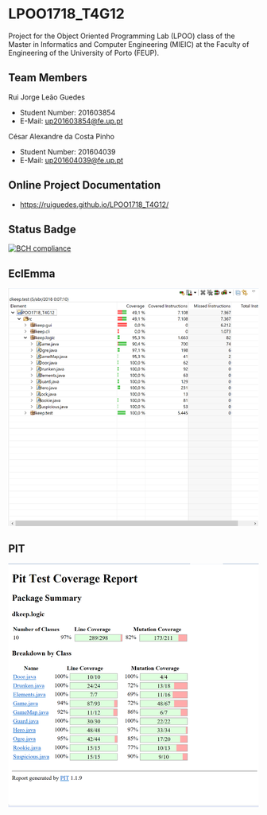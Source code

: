# LPOO1718_T4G12

Project for the Object Oriented Programming Lab (LPOO) class of the Master in Informatics and Computer Engineering (MIEIC) at the Faculty of Engineering of the University of Porto (FEUP). 


## Team Members 


Rui Jorge Leão Guedes <br>
* Student Number: 201603854
* E-Mail: up201603854@fe.up.pt

César Alexandre da Costa Pinho <br>
* Student Number: 201604039
* E-Mail: up201604039@fe.up.pt 


## Online Project Documentation

* https://ruiguedes.github.io/LPOO1718_T4G12/


## Status Badge
[![BCH compliance](https://bettercodehub.com/edge/badge/RuiGuedes/LPOO1718_T4G12?branch=master&token=7ea6bfd3c495fe7056dda25afd505674475a9c47)](https://bettercodehub.com/)


## EclEmma

![alt text](https://github.com/RuiGuedes/LPOO1718_T4G12/blob/guided-project-delivery/LPOO1718_T4G12/EclEmma%20Results.png)


## PIT

![alt text](https://github.com/RuiGuedes/LPOO1718_T4G12/blob/guided-project-delivery/LPOO1718_T4G12/PIT%20Tool%20Results.png)

<br><br>
